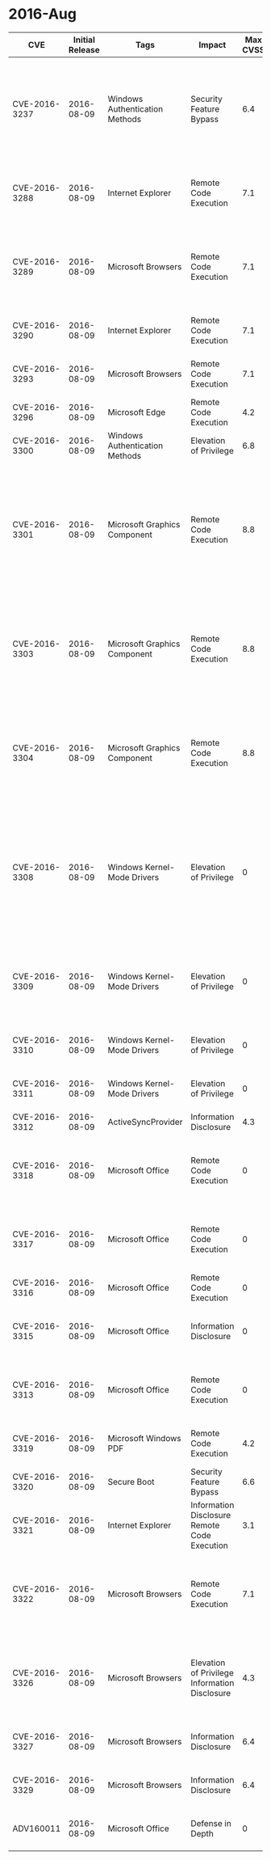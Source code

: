 # 2016-Aug

| CVE           | Initial Release   | Tags                           | Impact                                        |   Max CVSS | KBs                                                                                                                               | Versions   | Acks                                                                                                                                                                                                                                           |
|---------------|-------------------|--------------------------------|-----------------------------------------------|------------|-----------------------------------------------------------------------------------------------------------------------------------|------------|------------------------------------------------------------------------------------------------------------------------------------------------------------------------------------------------------------------------------------------------|
| CVE-2016-3237 | 2016-08-09        | Windows Authentication Methods | Security Feature Bypass                       |        6.4 | KB3167679 KB3185330 KB3185331 KB3185332 KB3192391 KB3192392 KB3192393 KB3192440 KB3192441 KB3194798                               |            | <a href="https://twitter.com/NabeelAhmedBE">Nabeel Ahmed</a> of <a href="http://www.dimensiondata.com/">Dimension Data</a>                                                                                                                     |
| CVE-2016-3288 | 2016-08-09        | Internet Explorer              | Remote Code Execution                         |        7.1 | KB3175443 KB3176492 KB3176493 KB3176495                                                                                           |            | Ivan Fratric and Martin Barbella, working with <a href="http://www.google.com/">Google Project Zero</a>                                                                                                                                        |
| CVE-2016-3289 | 2016-08-09        | Microsoft Browsers             | Remote Code Execution                         |        7.1 | KB3175443 KB3176492 KB3176493 KB3176495                                                                                           |            | Zheng Huang of <a href=" http://xteam.baidu.com/">Baidu XLab</a>, working with <a href="http://www.zerodayinitiative.com/">Trend Micro's Zero Day Initiative (ZDI)</a>                                                                         |
| CVE-2016-3290 | 2016-08-09        | Internet Explorer              | Remote Code Execution                         |        7.1 | KB3175443 KB3176492 KB3176493 KB3176495                                                                                           |            | Liu Long of <a href="http://www.360.cn/">Qihoo 360</a>                                                                                                                                                                                         |
| CVE-2016-3293 | 2016-08-09        | Microsoft Browsers             | Remote Code Execution                         |        7.1 | KB3175443 KB3176492 KB3176493 KB3176495                                                                                           |            | Kai Song (<a href="http://exp-sky.org/">exp-sky</a>) of <a href="http://www.tencent.com/">Tencent's Xuanwu Lab</a>                                                                                                                             |
| CVE-2016-3296 | 2016-08-09        | Microsoft Edge                 | Remote Code Execution                         |        4.2 | KB3176492 KB3176493 KB3176495                                                                                                     |            | Microsoft ChakraCore Team                                                                                                                                                                                                                      |
| CVE-2016-3300 | 2016-08-09        | Windows Authentication Methods | Elevation of Privilege                        |        6.8 | KB3177108                                                                                                                         |            |                                                                                                                                                                                                                                                |
| CVE-2016-3301 | 2016-08-09        | Microsoft Graphics Component   | Remote Code Execution                         |        8.8 | KB3115109 KB3115131 KB3115408 KB3115431 KB3115481 KB3174301 KB3174302 KB3174304 KB3174305 KB3176492 KB3176493 KB3176495 KB3178034 |            | Mateusz Jurczyk of <a href="http://www.google.com/">Google Project Zero</a>                                                                                                                                                                    |
| CVE-2016-3303 | 2016-08-09        | Microsoft Graphics Component   | Remote Code Execution                         |        8.8 | KB3115109 KB3115131 KB3115408 KB3115431 KB3115481 KB3174301 KB3174302 KB3174304 KB3174305 KB3178034                               |            | Mateusz Jurczyk of <a href="http://www.google.com/">Google Project Zero</a>                                                                                                                                                                    |
| CVE-2016-3304 | 2016-08-09        | Microsoft Graphics Component   | Remote Code Execution                         |        8.8 | KB3115109 KB3115131 KB3115408 KB3115431 KB3115481 KB3174301 KB3174302 KB3174304 KB3174305 KB3178034                               |            | Mateusz Jurczyk of <a href="https://www.google.com">Google Project Zero</a>                                                                                                                                                                    |
| CVE-2016-3308 | 2016-08-09        | Windows Kernel-Mode Drivers    | Elevation of Privilege                        |        0   | KB3176492 KB3176493 KB3176495 KB3177725                                                                                           |            | Peter (Keen), working with <a href="http://www.zerodayinitiative.com/">Trend Micro’s Zero Day Initiative (ZDI)</a> ZeguangZhao (team509), working with <a href="http://www.zerodayinitiative.com/">Trend Micro’s Zero Day Initiative (ZDI)</a> |
| CVE-2016-3309 | 2016-08-09        | Windows Kernel-Mode Drivers    | Elevation of Privilege                        |        0   | KB3176492 KB3176493 KB3176495 KB3177725                                                                                           |            | bee13oy of CloverSec Labs, working with <a href="http://www.zerodayinitiative.com/">Trend Micro’s Zero Day Initiative (ZDI)</a>                                                                                                                |
| CVE-2016-3310 | 2016-08-09        | Windows Kernel-Mode Drivers    | Elevation of Privilege                        |        0   | KB3176492 KB3176493 KB3176495 KB3177725                                                                                           |            | Wayne Low of Fortinet’s Fortiguard Labs                                                                                                                                                                                                        |
| CVE-2016-3311 | 2016-08-09        | Windows Kernel-Mode Drivers    | Elevation of Privilege                        |        0   | KB3176492 KB3176493 KB3176495 KB3177725                                                                                           |            | <a href="http://weibo.com/pgboy1988">pgboy</a>, <a href="http://weibo.com/2641521260">zhong_sf</a> of <a href="http://www.360.com/">Qihoo 360 Vulcan Team</a>​                                                                                 |
| CVE-2016-3312 | 2016-08-09        | ActiveSyncProvider             | Information Disclosure                        |        4.3 | KB3176492 KB3176493                                                                                                               |            | <li><a href="https://www.linkedin.com/in/rshupak">Richard Shupak</a></li>                                                                                                                                                                      |
| CVE-2016-3318 | 2016-08-09        | Microsoft Office               | Remote Code Execution                         |        0   | KB3114340 KB3114400 KB3114442                                                                                                     |            | Arun Kumar Sharma, working with <a href="http://www.zerodayinitiative.com/">Trend Micro’s Zero Day Initiative (ZDI)</a>                                                                                                                        |
| CVE-2016-3317 | 2016-08-09        | Microsoft Office               | Remote Code Execution                         |        0   | KB3115465 KB3115468 KB3115471 KB3115480 KB3179162 KB3179163                                                                       |            | Dhanesh Kizhakkinan of <a href="https://www.fireeye.com/">FireEye Inc</a>                                                                                                                                                                      |
| CVE-2016-3316 | 2016-08-09        | Microsoft Office               | Remote Code Execution                         |        0   | KB3115439 KB3115449 KB3179163                                                                                                     |            | Francis Provencher of <a href="https://smsecurity.net/">COSIG</a>                                                                                                                                                                              |
| CVE-2016-3315 | 2016-08-09        | Microsoft Office               | Information Disclosure                        |        0   | KB3114456 KB3114885 KB3115256 KB3115419 KB3179163                                                                                 |            | dannywei of <a href="http://www.tencent.com">Tencent's Xuanwu Lab</a>                                                                                                                                                                          |
| CVE-2016-3313 | 2016-08-09        | Microsoft Office               | Remote Code Execution                         |        0   | KB3114869 KB3114893 KB3115415 KB3115427 KB3115479 KB3179163                                                                       |            | Jaanus Kaap Sébastien Morin of <a href=" https://smsecurity.net/">COSIG</a>                                                                                                                                                                    |
| CVE-2016-3319 | 2016-08-09        | Microsoft Windows PDF          | Remote Code Execution                         |        4.2 | KB3175887 KB3176492 KB3176493 KB3176495                                                                                           |            | Aleksandar Nikolic of <a href="http://talosintel.com/vulnerability-reports/">Cisco Talos</a>                                                                                                                                                   |
| CVE-2016-3320 | 2016-08-09        | Secure Boot                    | Security Feature Bypass                       |        6.6 | KB3172729                                                                                                                         |            |                                                                                                                                                                                                                                                |
| CVE-2016-3321 | 2016-08-09        | Internet Explorer              | Information Disclosure Remote Code Execution  |        3.1 | KB3175443 KB3176492 KB3176493 KB3176495                                                                                           |            | Yorick Koster of <a href="https://securify.nl/">Securify B.V.</a>                                                                                                                                                                              |
| CVE-2016-3322 | 2016-08-09        | Microsoft Browsers             | Remote Code Execution                         |        7.1 | KB3175443 KB3176492 KB3176493 KB3176495                                                                                           |            | Zheng Huang of the <a href="http://xteam.baidu.com/">Baidu Security Lab</a>, working with <a href="http://www.zerodayinitiative.com/">Trend Micro’s Zero Day Initiative (ZDI)</a>                                                              |
| CVE-2016-3326 | 2016-08-09        | Microsoft Browsers             | Elevation of Privilege Information Disclosure |        4.3 | KB4021558 KB4022714 KB4022715 KB4022719 KB4022724 KB4022726 KB4022727 KB4038788                                                   |            | Simon Zuckerbraun, working with <a href="http://www.zerodayinitiative.com/">Trend Micro's Zero Day Initiative (ZDI)</a>                                                                                                                        |
| CVE-2016-3327 | 2016-08-09        | Microsoft Browsers             | Information Disclosure                        |        6.4 | KB3175443 KB3176492 KB3176493 KB3176495                                                                                           |            | Soroush Dalili of <a href="https://www.nccgroup.trust/">NCC Group</a>                                                                                                                                                                          |
| CVE-2016-3329 | 2016-08-09        | Microsoft Browsers             | Information Disclosure                        |        6.4 | KB3175443 KB3176492 KB3176493 KB3176495                                                                                           |            | Masato Kinugawa of <a href="https://cure53.de/">Cure53</a>                                                                                                                                                                                     |
| ADV160011     | 2016-08-09        | Microsoft Office               | Defense in Depth                              |        0   | KB3114981 KB3115440 KB3115452 KB3115474                                                                                           |            | Jerry Decime of Hewlett Packard Enterprise                                                                                                                                                                                                     |